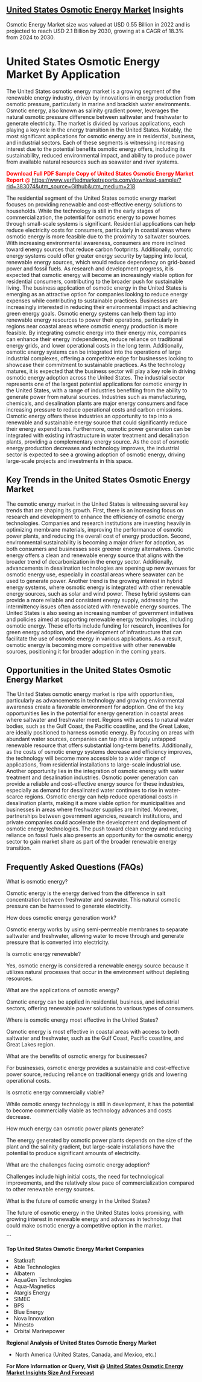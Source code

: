 <h2><a href="https://www.verifiedmarketreports.com/download-sample/?rid=383074&amp;utm_source=Github&amp;utm_medium=218" target="_blank">United States Osmotic Energy Market</a> Insights</h2><p>Osmotic Energy Market size was valued at USD 0.55 Billion in 2022 and is projected to reach USD 2.1 Billion by 2030, growing at a CAGR of 18.3% from 2024 to 2030.</p><p> <h1>United States Osmotic Energy Market By Application</h1> <p>The United States osmotic energy market is a growing segment of the renewable energy industry, driven by innovations in energy production from osmotic pressure, particularly in marine and brackish water environments. Osmotic energy, also known as salinity gradient power, leverages the natural osmotic pressure difference between saltwater and freshwater to generate electricity. The market is divided by various applications, each playing a key role in the energy transition in the United States. Notably, the most significant applications for osmotic energy are in residential, business, and industrial sectors. Each of these segments is witnessing increasing interest due to the potential benefits osmotic energy offers, including its sustainability, reduced environmental impact, and ability to produce power from available natural resources such as seawater and river systems. <p><span class=""><span style="color: #ff0000;"><strong>Download Full PDF Sample Copy of United States Osmotic Energy Market Report</strong> @ </span><a href="https://www.verifiedmarketreports.com/download-sample/?rid=383074&amp;utm_source=Github&amp;utm_medium=218" target="_blank">https://www.verifiedmarketreports.com/download-sample/?rid=383074&amp;utm_source=Github&amp;utm_medium=218</a></span></p> The residential segment of the United States osmotic energy market focuses on providing renewable and cost-effective energy solutions to households. While the technology is still in the early stages of commercialization, the potential for osmotic energy to power homes through small-scale systems is significant. Residential applications can help reduce electricity costs for consumers, particularly in coastal areas where osmotic energy is more feasible due to the proximity to saltwater sources. With increasing environmental awareness, consumers are more inclined toward energy sources that reduce carbon footprints. Additionally, osmotic energy systems could offer greater energy security by tapping into local, renewable energy sources, which would reduce dependency on grid-based power and fossil fuels. As research and development progress, it is expected that osmotic energy will become an increasingly viable option for residential consumers, contributing to the broader push for sustainable living. The business application of osmotic energy in the United States is emerging as an attractive option for companies looking to reduce energy expenses while contributing to sustainable practices. Businesses are increasingly interested in reducing their environmental impact and achieving green energy goals. Osmotic energy systems can help them tap into renewable energy resources to power their operations, particularly in regions near coastal areas where osmotic energy production is more feasible. By integrating osmotic energy into their energy mix, companies can enhance their energy independence, reduce reliance on traditional energy grids, and lower operational costs in the long term. Additionally, osmotic energy systems can be integrated into the operations of large industrial complexes, offering a competitive edge for businesses looking to showcase their commitment to sustainable practices. As the technology matures, it is expected that the business sector will play a key role in driving osmotic energy adoption across the United States. The industrial sector represents one of the largest potential applications for osmotic energy in the United States, with a range of industries benefiting from the ability to generate power from natural sources. Industries such as manufacturing, chemicals, and desalination plants are major energy consumers and face increasing pressure to reduce operational costs and carbon emissions. Osmotic energy offers these industries an opportunity to tap into a renewable and sustainable energy source that could significantly reduce their energy expenditures. Furthermore, osmotic power generation can be integrated with existing infrastructure in water treatment and desalination plants, providing a complementary energy source. As the cost of osmotic energy production decreases and technology improves, the industrial sector is expected to see a growing adoption of osmotic energy, driving large-scale projects and investments in this space. <h2>Key Trends in the United States Osmotic Energy Market</h2> <p>The osmotic energy market in the United States is witnessing several key trends that are shaping its growth. First, there is an increasing focus on research and development to enhance the efficiency of osmotic energy technologies. Companies and research institutions are investing heavily in optimizing membrane materials, improving the performance of osmotic power plants, and reducing the overall cost of energy production. Second, environmental sustainability is becoming a major driver for adoption, as both consumers and businesses seek greener energy alternatives. Osmotic energy offers a clean and renewable energy source that aligns with the broader trend of decarbonization in the energy sector. Additionally, advancements in desalination technologies are opening up new avenues for osmotic energy use, especially in coastal areas where seawater can be used to generate power. Another trend is the growing interest in hybrid energy systems, where osmotic energy is integrated with other renewable energy sources, such as solar and wind power. These hybrid systems can provide a more reliable and consistent energy supply, addressing the intermittency issues often associated with renewable energy sources. The United States is also seeing an increasing number of government initiatives and policies aimed at supporting renewable energy technologies, including osmotic energy. These efforts include funding for research, incentives for green energy adoption, and the development of infrastructure that can facilitate the use of osmotic energy in various applications. As a result, osmotic energy is becoming more competitive with other renewable sources, positioning it for broader adoption in the coming years. <h2>Opportunities in the United States Osmotic Energy Market</h2> <p>The United States osmotic energy market is ripe with opportunities, particularly as advancements in technology and growing environmental awareness create a favorable environment for adoption. One of the key opportunities lies in the potential for energy generation in coastal areas where saltwater and freshwater meet. Regions with access to natural water bodies, such as the Gulf Coast, the Pacific coastline, and the Great Lakes, are ideally positioned to harness osmotic energy. By focusing on areas with abundant water sources, companies can tap into a largely untapped renewable resource that offers substantial long-term benefits. Additionally, as the costs of osmotic energy systems decrease and efficiency improves, the technology will become more accessible to a wider range of applications, from residential installations to large-scale industrial use. Another opportunity lies in the integration of osmotic energy with water treatment and desalination industries. Osmotic power generation can provide a reliable and cost-effective energy source for these industries, especially as demand for desalinated water continues to rise in water-scarce regions. Osmotic energy can help reduce operational costs in desalination plants, making it a more viable option for municipalities and businesses in areas where freshwater supplies are limited. Moreover, partnerships between government agencies, research institutions, and private companies could accelerate the development and deployment of osmotic energy technologies. The push toward clean energy and reducing reliance on fossil fuels also presents an opportunity for the osmotic energy sector to gain market share as part of the broader renewable energy transition. <h2>Frequently Asked Questions (FAQs)</h2> <p>What is osmotic energy?</p> <p>Osmotic energy is the energy derived from the difference in salt concentration between freshwater and seawater. This natural osmotic pressure can be harnessed to generate electricity.</p> <p>How does osmotic energy generation work?</p> <p>Osmotic energy works by using semi-permeable membranes to separate saltwater and freshwater, allowing water to move through and generate pressure that is converted into electricity.</p> <p>Is osmotic energy renewable?</p> <p>Yes, osmotic energy is considered a renewable energy source because it utilizes natural processes that occur in the environment without depleting resources.</p> <p>What are the applications of osmotic energy?</p> <p>Osmotic energy can be applied in residential, business, and industrial sectors, offering renewable power solutions to various types of consumers.</p> <p>Where is osmotic energy most effective in the United States?</p> <p>Osmotic energy is most effective in coastal areas with access to both saltwater and freshwater, such as the Gulf Coast, Pacific coastline, and Great Lakes region.</p> <p>What are the benefits of osmotic energy for businesses?</p> <p>For businesses, osmotic energy provides a sustainable and cost-effective power source, reducing reliance on traditional energy grids and lowering operational costs.</p> <p>Is osmotic energy commercially viable?</p> <p>While osmotic energy technology is still in development, it has the potential to become commercially viable as technology advances and costs decrease.</p> <p>How much energy can osmotic power plants generate?</p> <p>The energy generated by osmotic power plants depends on the size of the plant and the salinity gradient, but large-scale installations have the potential to produce significant amounts of electricity.</p> <p>What are the challenges facing osmotic energy adoption?</p> <p>Challenges include high initial costs, the need for technological improvements, and the relatively slow pace of commercialization compared to other renewable energy sources.</p> <p>What is the future of osmotic energy in the United States?</p> <p>The future of osmotic energy in the United States looks promising, with growing interest in renewable energy and advances in technology that could make osmotic energy a competitive option in the market.</p> ```</p><p><strong>Top United States Osmotic Energy Market Companies</strong></p><div data-test-id=""><p><li>Statkraft</li><li> Able Technologies</li><li> Albatern</li><li> AquaGen Technologies</li><li> Aqua-Magnetics</li><li> Atargis Energy</li><li> SIMEC</li><li> BPS</li><li> Blue Energy</li><li> Nova Innovation</li><li> Minesto</li><li> Orbital Marinepower</li></p><div><strong>Regional Analysis of&nbsp;United States Osmotic Energy Market</strong></div><ul><li dir="ltr"><p dir="ltr">North America&nbsp;(United States, Canada, and Mexico, etc.)</p></li></ul><p><strong>For More Information or Query, Visit @&nbsp;</strong><strong><a href="https://www.verifiedmarketreports.com/product/osmotic-energy-market/?utm_source=Github&amp;utm_medium=218" target="_blank">United States Osmotic Energy Market Insights Size And Forecast</a></strong></p></div>
